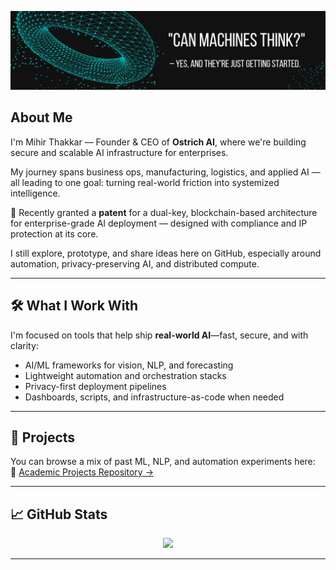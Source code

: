 <p align="center">
  <a href="https://github.com/Mihir-Ai-lab/The_Data_Science_Guy">
    <img src="https://github.com/Mihir-Ai-lab/The_Data_Science_Guy/blob/main/Images/Social%20Media%20Header.jpg" alt="Mihir Thakkar - Ostrich AI">
  </a>
</p>

## About Me

I'm Mihir Thakkar — Founder & CEO of **Ostrich AI**, where we're building secure and scalable AI infrastructure for enterprises. 

My journey spans business ops, manufacturing, logistics, and applied AI — all leading to one goal: turning real-world friction into systemized intelligence.

🔐 Recently granted a **patent** for a dual-key, blockchain-based architecture for enterprise-grade AI deployment — designed with compliance and IP protection at its core.

I still explore, prototype, and share ideas here on GitHub, especially around automation, privacy-preserving AI, and distributed compute.

---

## 🛠 What I Work With

I'm focused on tools that help ship **real-world AI**—fast, secure, and with clarity:
- AI/ML frameworks for vision, NLP, and forecasting
- Lightweight automation and orchestration stacks
- Privacy-first deployment pipelines
- Dashboards, scripts, and infrastructure-as-code when needed

---

## 📂 Projects

You can browse a mix of past ML, NLP, and automation experiments here:  
🔗 [Academic Projects Repository →](https://github.com/Mihir-Ai-lab/Academic-Projects)

---

## 📈 GitHub Stats

<p align="center">
  <img src="https://github-profile-trophy.vercel.app/?username=Mihir-Ai-lab&theme=flat&no-frame=true&row=1&column=6&margin-w=5&margin-h=5&count_private=true&title=Followers,Stars,Repositories,Commit,MultiLanguage">
</p>

---
